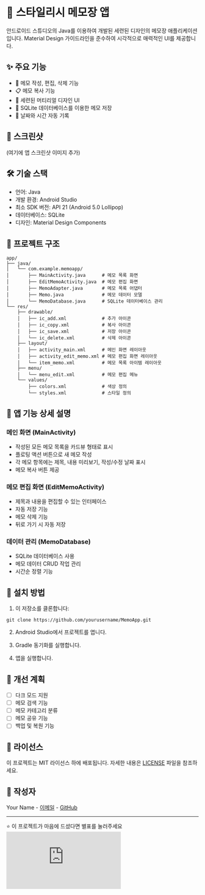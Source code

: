 # 📝 스타일리시 메모장 앱

안드로이드 스튜디오의 Java를 이용하여 개발된 세련된 디자인의 메모장 애플리케이션입니다. 
Material Design 가이드라인을 준수하여 시각적으로 매력적인 UI를 제공합니다.

## ✨ 주요 기능

- 📝 메모 작성, 편집, 삭제 기능
- 📋 메모 복사 기능
- 🎨 세련된 머티리얼 디자인 UI
- 💾 SQLite 데이터베이스를 이용한 메모 저장
- 📅 날짜와 시간 자동 기록

## 📱 스크린샷

(여기에 앱 스크린샷 이미지 추가)

## 🛠️ 기술 스택

- 언어: Java
- 개발 환경: Android Studio
- 최소 SDK 버전: API 21 (Android 5.0 Lollipop)
- 데이터베이스: SQLite
- 디자인: Material Design Components

## 📁 프로젝트 구조

```
app/
├── java/
│   └── com.example.memoapp/
│       ├── MainActivity.java      # 메모 목록 화면
│       ├── EditMemoActivity.java  # 메모 편집 화면
│       ├── MemoAdapter.java       # 메모 목록 어댑터
│       ├── Memo.java              # 메모 데이터 모델
│       └── MemoDatabase.java      # SQLite 데이터베이스 관리
└── res/
    ├── drawable/
    │   ├── ic_add.xml             # 추가 아이콘
    │   ├── ic_copy.xml            # 복사 아이콘
    │   ├── ic_save.xml            # 저장 아이콘
    │   └── ic_delete.xml          # 삭제 아이콘
    ├── layout/
    │   ├── activity_main.xml      # 메인 화면 레이아웃
    │   ├── activity_edit_memo.xml # 메모 편집 화면 레이아웃
    │   └── item_memo.xml          # 메모 목록 아이템 레이아웃
    ├── menu/
    │   └── menu_edit.xml          # 메모 편집 메뉴
    └── values/
        ├── colors.xml             # 색상 정의
        └── styles.xml             # 스타일 정의
```

## 📌 앱 기능 상세 설명

### 메인 화면 (MainActivity)
- 작성된 모든 메모 목록을 카드뷰 형태로 표시
- 플로팅 액션 버튼으로 새 메모 작성
- 각 메모 항목에는 제목, 내용 미리보기, 작성/수정 날짜 표시
- 메모 복사 버튼 제공

### 메모 편집 화면 (EditMemoActivity)
- 제목과 내용을 편집할 수 있는 인터페이스
- 자동 저장 기능
- 메모 삭제 기능
- 뒤로 가기 시 자동 저장

### 데이터 관리 (MemoDatabase)
- SQLite 데이터베이스 사용
- 메모 데이터 CRUD 작업 관리
- 시간순 정렬 기능

## 🔧 설치 방법

1. 이 저장소를 클론합니다:
```
git clone https://github.com/yourusername/MemoApp.git
```

2. Android Studio에서 프로젝트를 엽니다.

3. Gradle 동기화를 실행합니다.

4. 앱을 실행합니다.

## 🚀 개선 계획

- [ ] 다크 모드 지원
- [ ] 메모 검색 기능
- [ ] 메모 카테고리 분류
- [ ] 메모 공유 기능
- [ ] 백업 및 복원 기능

## 📄 라이선스

이 프로젝트는 MIT 라이선스 하에 배포됩니다. 자세한 내용은 [LICENSE](LICENSE) 파일을 참조하세요.

## 👤 작성자

Your Name - [이메일](mailto:your.email@example.com) - [GitHub](https://github.com/yourusername)

---

⭐️ 이 프로젝트가 마음에 드셨다면 별표를 눌러주세요![readme.md](https://github.com/user-attachments/files/20238729/readme.md)
